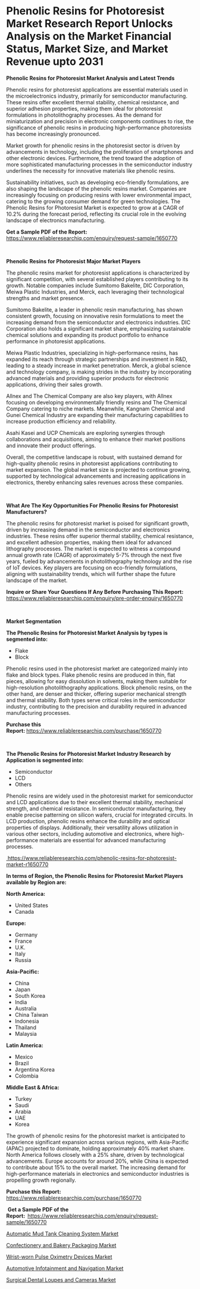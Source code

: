 <p><h1>Phenolic Resins for Photoresist Market Research Report Unlocks Analysis on the Market Financial Status, Market Size, and Market Revenue upto 2031</h1></p><p><strong>Phenolic Resins for Photoresist Market Analysis and Latest Trends</strong></p>
<p><p>Phenolic resins for photoresist applications are essential materials used in the microelectronics industry, primarily for semiconductor manufacturing. These resins offer excellent thermal stability, chemical resistance, and superior adhesion properties, making them ideal for photoresist formulations in photolithography processes. As the demand for miniaturization and precision in electronic components continues to rise, the significance of phenolic resins in producing high-performance photoresists has become increasingly pronounced.</p><p>Market growth for phenolic resins in the photoresist sector is driven by advancements in technology, including the proliferation of smartphones and other electronic devices. Furthermore, the trend toward the adoption of more sophisticated manufacturing processes in the semiconductor industry underlines the necessity for innovative materials like phenolic resins. </p><p>Sustainability initiatives, such as developing eco-friendly formulations, are also shaping the landscape of the phenolic resins market. Companies are increasingly focusing on producing resins with lower environmental impact, catering to the growing consumer demand for green technologies. The Phenolic Resins for Photoresist Market is expected to grow at a CAGR of 10.2% during the forecast period, reflecting its crucial role in the evolving landscape of electronics manufacturing.</p></p>
<p><strong>Get a Sample PDF of the Report:&nbsp;</strong> <a href="https://www.reliableresearchiq.com/enquiry/request-sample/1650770?utm_campaign=1106&utm_medium=2&utm_source=Github&utm_content=ia&utm_term=08122024&utm_id=phenolic-resins-for-photoresist">https://www.reliableresearchiq.com/enquiry/request-sample/1650770</a></p>
<p>&nbsp;</p>
<p><strong>Phenolic Resins for Photoresist Major Market Players</strong></p>
<p><p>The phenolic resins market for photoresist applications is characterized by significant competition, with several established players contributing to its growth. Notable companies include Sumitomo Bakelite, DIC Corporation, Meiwa Plastic Industries, and Merck, each leveraging their technological strengths and market presence.</p><p>Sumitomo Bakelite, a leader in phenolic resin manufacturing, has shown consistent growth, focusing on innovative resin formulations to meet the increasing demand from the semiconductor and electronics industries. DIC Corporation also holds a significant market share, emphasizing sustainable chemical solutions and expanding its product portfolio to enhance performance in photoresist applications.</p><p>Meiwa Plastic Industries, specializing in high-performance resins, has expanded its reach through strategic partnerships and investment in R&D, leading to a steady increase in market penetration. Merck, a global science and technology company, is making strides in the industry by incorporating advanced materials and providing superior products for electronic applications, driving their sales growth.</p><p>Allnex and The Chemical Company are also key players, with Allnex focusing on developing environmentally friendly resins and The Chemical Company catering to niche markets. Meanwhile, Kangnam Chemical and Gunei Chemical Industry are expanding their manufacturing capabilities to increase production efficiency and reliability.</p><p>Asahi Kasei and UCP Chemicals are exploring synergies through collaborations and acquisitions, aiming to enhance their market positions and innovate their product offerings. </p><p>Overall, the competitive landscape is robust, with sustained demand for high-quality phenolic resins in photoresist applications contributing to market expansion. The global market size is projected to continue growing, supported by technological advancements and increasing applications in electronics, thereby enhancing sales revenues across these companies.</p></p>
<p>&nbsp;</p>
<p><strong>What Are The Key Opportunities For Phenolic Resins for Photoresist Manufacturers?</strong></p>
<p><p>The phenolic resins for photoresist market is poised for significant growth, driven by increasing demand in the semiconductor and electronics industries. These resins offer superior thermal stability, chemical resistance, and excellent adhesion properties, making them ideal for advanced lithography processes. The market is expected to witness a compound annual growth rate (CAGR) of approximately 5-7% through the next five years, fueled by advancements in photolithography technology and the rise of IoT devices. Key players are focusing on eco-friendly formulations, aligning with sustainability trends, which will further shape the future landscape of the market.</p></p>
<p><strong>Inquire or Share Your Questions If Any Before Purchasing This Report:</strong> <a href="https://www.reliableresearchiq.com/enquiry/pre-order-enquiry/1650770?utm_campaign=1106&utm_medium=2&utm_source=Github&utm_content=ia&utm_term=08122024&utm_id=phenolic-resins-for-photoresist">https://www.reliableresearchiq.com/enquiry/pre-order-enquiry/1650770</a></p>
<p>&nbsp;</p>
<p><strong>Market Segmentation</strong></p>
<p><strong>The Phenolic Resins for Photoresist Market Analysis by types is segmented into:</strong></p>
<p><ul><li>Flake</li><li>Block</li></ul></p>
<p><p>Phenolic resins used in the photoresist market are categorized mainly into flake and block types. Flake phenolic resins are produced in thin, flat pieces, allowing for easy dissolution in solvents, making them suitable for high-resolution photolithography applications. Block phenolic resins, on the other hand, are denser and thicker, offering superior mechanical strength and thermal stability. Both types serve critical roles in the semiconductor industry, contributing to the precision and durability required in advanced manufacturing processes.</p></p>
<p><strong>Purchase this Report:&nbsp;</strong><a href="https://www.reliableresearchiq.com/purchase/1650770?utm_campaign=1106&utm_medium=2&utm_source=Github&utm_content=ia&utm_term=08122024&utm_id=phenolic-resins-for-photoresist">https://www.reliableresearchiq.com/purchase/1650770</a></p>
<p>&nbsp;</p>
<p><strong>The Phenolic Resins for Photoresist Market Industry Research by Application is segmented into:</strong></p>
<p><ul><li>Semiconductor</li><li>LCD</li><li>Others</li></ul></p>
<p><p>Phenolic resins are widely used in the photoresist market for semiconductor and LCD applications due to their excellent thermal stability, mechanical strength, and chemical resistance. In semiconductor manufacturing, they enable precise patterning on silicon wafers, crucial for integrated circuits. In LCD production, phenolic resins enhance the durability and optical properties of displays. Additionally, their versatility allows utilization in various other sectors, including automotive and electronics, where high-performance materials are essential for advanced manufacturing processes.</p></p>
<p><a href="https://www.reliableresearchiq.com/phenolic-resins-for-photoresist-market-r1650770?utm_campaign=1106&utm_medium=2&utm_source=Github&utm_content=ia&utm_term=08122024&utm_id=phenolic-resins-for-photoresist">&nbsp;https://www.reliableresearchiq.com/phenolic-resins-for-photoresist-market-r1650770</a></p>
<p><strong>In terms of Region, the Phenolic Resins for Photoresist Market Players available by Region are:</strong></p>
<p>
    <p> <strong> North America: </strong>
        <ul>
            <li>United States</li>
            <li>Canada</li>
        </ul>
        </p> 
    <p> <strong> Europe: </strong>
        <ul>
            <li>Germany</li>
            <li>France</li>
            <li>U.K.</li>
            <li>Italy</li>
            <li>Russia</li>
        </ul>
        </p> 
    <p> <strong> Asia-Pacific: </strong>
        <ul>
            <li>China</li>
            <li>Japan</li>
            <li>South Korea</li>
            <li>India</li>
            <li>Australia</li>
            <li>China Taiwan</li>
            <li>Indonesia</li>
            <li>Thailand</li>
            <li>Malaysia</li>
        </ul>
        </p> 
    <p> <strong> Latin America: </strong>
        <ul>
            <li>Mexico</li>
            <li>Brazil</li>
            <li>Argentina Korea</li>
            <li>Colombia</li>
        </ul>
        </p> 
    <p> <strong> Middle East & Africa: </strong>
        <ul>
            <li>Turkey</li>
            <li>Saudi</li>
            <li>Arabia</li>
            <li>UAE</li>
            <li>Korea</li>
        </ul>
    </p>
    </p>
<p><p>The growth of phenolic resins for the photoresist market is anticipated to experience significant expansion across various regions, with Asia-Pacific (APAC) projected to dominate, holding approximately 40% market share. North America follows closely with a 25% share, driven by technological advancements. Europe accounts for around 20%, while China is expected to contribute about 15% to the overall market. The increasing demand for high-performance materials in electronics and semiconductor industries is propelling growth regionally.</p></p>
<p><strong>Purchase this Report: </strong><a href="https://www.reliableresearchiq.com/purchase/1650770?utm_campaign=1106&utm_medium=2&utm_source=Github&utm_content=ia&utm_term=08122024&utm_id=phenolic-resins-for-photoresist">https://www.reliableresearchiq.com/purchase/1650770</a></p>
<p>&nbsp;<strong>Get a Sample PDF of the Report:&nbsp;&nbsp;</strong><a href="https://www.reliableresearchiq.com/enquiry/request-sample/1650770?utm_campaign=1106&utm_medium=2&utm_source=Github&utm_content=ia&utm_term=08122024&utm_id=phenolic-resins-for-photoresist">https://www.reliableresearchiq.com/enquiry/request-sample/1650770</a></p>
<p><strong></strong></p>
<p><p><a href="https://www.linkedin.com/pulse/automatic-mud-tank-cleaning-system-market-size-growing-cagr-xnslc?utm_campaign=1106&utm_medium=2&utm_source=Github&utm_content=ia&utm_term=08122024&utm_id=phenolic-resins-for-photoresist">Automatic Mud Tank Cleaning System Market</a></p><p><a href="https://www.linkedin.com/pulse/confectionery-bakery-packaging-market-report-mines-projected-o5j3e?utm_campaign=1106&utm_medium=2&utm_source=Github&utm_content=ia&utm_term=08122024&utm_id=phenolic-resins-for-photoresist">Confectionery and Bakery Packaging Market</a></p><p><a href="https://www.linkedin.com/pulse/the-sympatico-insight-9odme?utm_campaign=1106&utm_medium=2&utm_source=Github&utm_content=ia&utm_term=08122024&utm_id=phenolic-resins-for-photoresist">Wrist-worn Pulse Oximetry Devices Market</a></p><p><a href="https://www.linkedin.com/pulse/the-sympatico-insight-9odme?utm_campaign=1106&utm_medium=2&utm_source=Github&utm_content=ia&utm_term=08122024&utm_id=phenolic-resins-for-photoresist">Automotive Infotainment and Navigation Market</a></p><p><a href="https://www.linkedin.com/pulse/in-depth-surgical-dental-loupes-cameras-market-report-size-113-81e7e?utm_campaign=1106&utm_medium=2&utm_source=Github&utm_content=ia&utm_term=08122024&utm_id=phenolic-resins-for-photoresist">Surgical Dental Loupes and Cameras Market</a></p></p>